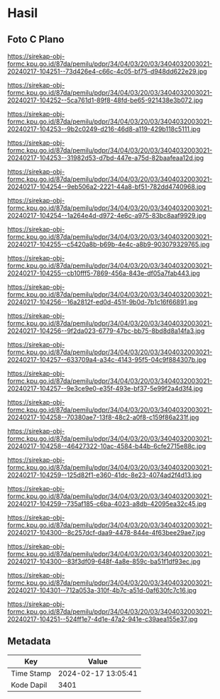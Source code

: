 # Hasil

## Foto C Plano

https://sirekap-obj-formc.kpu.go.id/87da/pemilu/pdpr/34/04/03/20/03/3404032003021-20240217-104251--73d426e4-c66c-4c05-bf75-d948dd622e29.jpg

https://sirekap-obj-formc.kpu.go.id/87da/pemilu/pdpr/34/04/03/20/03/3404032003021-20240217-104252--5ca761d1-89f8-48fd-be65-921438e3b072.jpg

https://sirekap-obj-formc.kpu.go.id/87da/pemilu/pdpr/34/04/03/20/03/3404032003021-20240217-104253--9b2c0249-d216-46d8-a119-429b118c5111.jpg

https://sirekap-obj-formc.kpu.go.id/87da/pemilu/pdpr/34/04/03/20/03/3404032003021-20240217-104253--31982d53-d7bd-447e-a75d-82baafeaa12d.jpg

https://sirekap-obj-formc.kpu.go.id/87da/pemilu/pdpr/34/04/03/20/03/3404032003021-20240217-104254--9eb506a2-2221-44a8-bf51-782dd4740968.jpg

https://sirekap-obj-formc.kpu.go.id/87da/pemilu/pdpr/34/04/03/20/03/3404032003021-20240217-104254--1a264e4d-d972-4e6c-a975-83bc8aaf9929.jpg

https://sirekap-obj-formc.kpu.go.id/87da/pemilu/pdpr/34/04/03/20/03/3404032003021-20240217-104255--c5420a8b-b69b-4e4c-a8b9-903079329765.jpg

https://sirekap-obj-formc.kpu.go.id/87da/pemilu/pdpr/34/04/03/20/03/3404032003021-20240217-104255--cb10fff5-7869-456a-843e-df05a7fab443.jpg

https://sirekap-obj-formc.kpu.go.id/87da/pemilu/pdpr/34/04/03/20/03/3404032003021-20240217-104256--16a2812f-ed0d-451f-9b0d-7b1c16f66891.jpg

https://sirekap-obj-formc.kpu.go.id/87da/pemilu/pdpr/34/04/03/20/03/3404032003021-20240217-104256--9f2da023-6779-47bc-bb75-8bd8d8a14fa3.jpg

https://sirekap-obj-formc.kpu.go.id/87da/pemilu/pdpr/34/04/03/20/03/3404032003021-20240217-104257--633709a4-a34c-4143-95f5-04c9f884307b.jpg

https://sirekap-obj-formc.kpu.go.id/87da/pemilu/pdpr/34/04/03/20/03/3404032003021-20240217-104257--9e3ce9e0-e35f-493e-bf37-5e99f2a4d3f4.jpg

https://sirekap-obj-formc.kpu.go.id/87da/pemilu/pdpr/34/04/03/20/03/3404032003021-20240217-104258--70380ae7-13f8-48c2-a0f8-c159f86a231f.jpg

https://sirekap-obj-formc.kpu.go.id/87da/pemilu/pdpr/34/04/03/20/03/3404032003021-20240217-104258--46427322-10ac-4584-b44b-6cfe2715e88c.jpg

https://sirekap-obj-formc.kpu.go.id/87da/pemilu/pdpr/34/04/03/20/03/3404032003021-20240217-104259--125d82f1-e360-41dc-8e23-4074ad2f4d13.jpg

https://sirekap-obj-formc.kpu.go.id/87da/pemilu/pdpr/34/04/03/20/03/3404032003021-20240217-104259--735af185-c6ba-4023-a8db-42095ea32c45.jpg

https://sirekap-obj-formc.kpu.go.id/87da/pemilu/pdpr/34/04/03/20/03/3404032003021-20240217-104300--8c257dcf-daa9-4478-844e-4f63bee29ae7.jpg

https://sirekap-obj-formc.kpu.go.id/87da/pemilu/pdpr/34/04/03/20/03/3404032003021-20240217-104300--83f3df09-648f-4a8e-859c-ba51f1df93ec.jpg

https://sirekap-obj-formc.kpu.go.id/87da/pemilu/pdpr/34/04/03/20/03/3404032003021-20240217-104301--712a053a-310f-4b7c-a51d-0af630fc7c16.jpg

https://sirekap-obj-formc.kpu.go.id/87da/pemilu/pdpr/34/04/03/20/03/3404032003021-20240217-104251--524ff1e7-4d1e-47a2-941e-c39aea155e37.jpg


## Metadata

| Key        | Value               |
| ---------- | ------------------- |
| Time Stamp | 2024-02-17 13:05:41 |
| Kode Dapil | 3401                |



